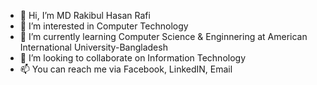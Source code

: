 - 👋 Hi, I’m MD Rakibul Hasan Rafi
- 👀 I’m interested in Computer Technology
- 🌱 I’m currently learning Computer Science & Enginnering at American International University-Bangladesh
- 💞️ I’m looking to collaborate on Information Technology 
- 📫 You can reach me via Facebook, LinkedIN, Email 

<!---
Rafi776/Rafi776 is a ✨ special ✨ repository because its `README.md` (this file) appears on your GitHub profile.
You can click the Preview link to take a look at your changes.
--->
